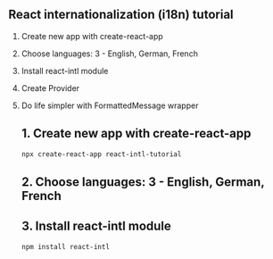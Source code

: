  
 
 ## React internationalization (i18n) tutorial


 1. Create new app with create-react-app
 2. Choose languages: 3 - English, German, French
 3. Install react-intl module
 4. Create Provider
 5. Do life simpler with FormattedMessage wrapper

    ## 1. Create new app with create-react-app
    
    ```bash
    npx create-react-app react-intl-tutorial
    ```

    ## 2. Choose languages: 3 - English, German, French

    ## 3. Install react-intl module

    ```bash
    npm install react-intl
    ```




